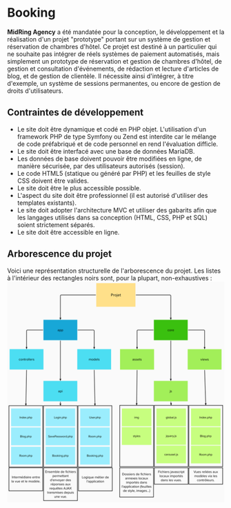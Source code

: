 # Booking
**MidRing Agency** a été mandatée pour la conception, le développement et la réalisation d'un projet "prototype" portant sur un système de gestion et réservation de chambres d'hôtel. Ce projet est destiné à un particulier qui ne souhaite pas intégrer de réels systèmes de paiement automatisés, mais simplement un prototype de réservation et gestion de chambres d'hôtel, de gestion et consultation d'événements, de rédaction et lecture d'articles de blog, et de gestion de clientèle. Il nécessite ainsi d'intégrer, à titre d'exemple, un système de sessions permanentes, ou encore de gestion de droits d'utilisateurs.

## Contraintes de développement
- Le site doit être dynamique et codé en PHP objet. L'utilisation d'un framework PHP de type Symfony ou Zend est interdite car le mélange de code préfabriqué et de code personnel en rend l'évaluation difficle.
- Le site doit être interfacé avec une base de données MariaDB.
- Les données de base doivent pouvoir être modifiées en ligne, de manière sécurisée, par des utilisateurs autorisés (session).
- Le code HTML5 (statique ou généré par PHP) et les feuilles de style CSS doivent être valides.
- Le site doit être le plus accessible possible.
- L'aspect du site doit être professionnel (il est autorisé d'utiliser des templates existants).
- Le site doit adopter l'architecture MVC et utiliser des gabarits afin que les langages utilisés dans sa conception (HTML, CSS, PHP et SQL) soient strictement séparés.
- Le site doit être accessible en ligne.

## Arborescence du projet
Voici une représentation structurelle de l'arborescence du projet. Les listes à l'intérieur des rectangles noirs sont, pour la plupart, non-exhaustives :
![Alt text](structure.png)